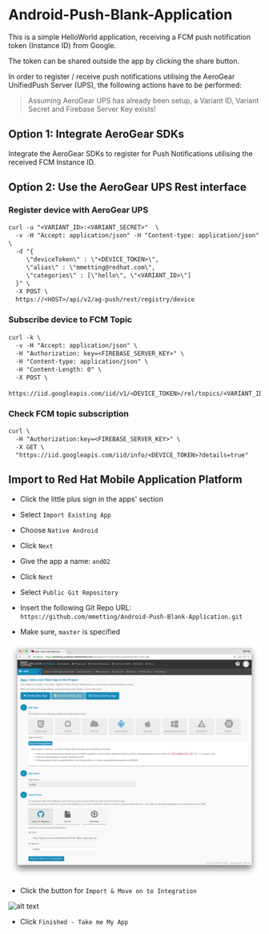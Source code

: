 # Android-Push-Blank-Application
This is a simple HelloWorld application, receiving a FCM push notification token (Instance ID) from Google.

The token can be shared outside the app by clicking the share button.

In order to register / receive push notifications utilising the AeroGear UnifiedPush Server (UPS), the following actions have to be performed:

> Assuming AeroGear UPS has already been setup, a Variant ID, Variant Secret and Firebase Server Key exists!

## Option 1: Integrate AeroGear SDKs
Integrate the AeroGear SDKs to register for Push Notifications utilising the received FCM Instance ID.

## Option 2: Use the AeroGear UPS Rest interface

### Register device with AeroGear UPS

```
curl -u "<VARIANT_ID>:<VARIANT_SECRET>"  \
  -v -H "Accept: application/json" -H "Content-type: application/json"  \
  -d "{
     \"deviceToken\" : \"<DEVICE_TOKEN>\",
     \"alias\" : \"mmetting@redhat.com\",
     \"categories\" : [\"hello\", \"<VARIANT_ID>\"]
  }" \
  -X POST \
  https://<HOST>/api/v2/ag-push/rest/registry/device
```

### Subscribe device to FCM Topic

```
curl -k \
  -v -H "Accept: application/json" \
  -H "Authorization: key=<FIREBASE_SERVER_KEY>" \
  -H "Content-type: application/json" \
  -H "Content-Length: 0" \
  -X POST \
  https://iid.googleapis.com/iid/v1/<DEVICE_TOKEN>/rel/topics/<VARIANT_ID_OR_CATEGORY>

```

### Check FCM topic subscription

```
curl \
  -H "Authorization:key=<FIREBASE_SERVER_KEY>" \
  -X GET \
  "https://iid.googleapis.com/iid/info/<DEVICE_TOKEN>?details=true"

```  

## Import to Red Hat Mobile Application Platform

- Click the little plus sign in the apps' section
- Select `Import Existing App`
- Choose `Native Android`

- Click `Next`
- Give the app a name: `and02`
- Click `Next`
- Select `Public Git Repository`
- Insert the following Git Repo URL: `https://github.com/mmetting/Android-Push-Blank-Application.git`
- Make sure, `master` is specified

![alt text](./pictures/import.png "Import an exisiting Android app from GitHub")

- Click the button for `Import & Move on to Integration`

![alt text](./pictures/finished.png "Done")

- Click `Finished - Take me My App`